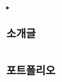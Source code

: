<details>
  <summary>
    <h1>소개글</h1>
  </summary>
  <div>
    <p>프론트엔드 개발자 지망생.</p>
    <p>문화기획학과 졸업 (문학사) → 일반행정직 공시생 → 전기분야 훈련생 → 현재 공공기관 시설직으로 재직 중.</p>
    <br><br>
    <p>전기회로가 '순차적인 명령의 실행'이라는 것을 깨닫고 코딩을 선택하지 않았던 것에 아쉬움을 느낌. (전기≒전자≒전산)</p><p>전기분야가 보수적이라는 것을 깨닫고 점점 더 후회하기 시작.</p>공공기관이 보수적이라는 것을 깨닫고 대성통곡하고 땅을 치며 후회함. (보수적+보수적=위정척사파)</p><p>개발자가 되어 스타트업으로 탈출하기로 결심.</p>
    <br><br>
    <p>덕후 기질이 좀 있는 편인 듯.</p>
    <p>남들은 별로 관심 없어하는, 쓸 데 없이 어려운 이론 같은 것들에 이끌리곤 함.</p><p>수시로 구글링을 하는 습성이 있으며, 얕고 넓은 다방면의 상식을 보유. (도메인지식 습득에 능함)</p><p>백엔드에도 흥미가 있으며 장기적으로는 풀스택 지향.</p>
    <br><br>
    <p>취미와 일이 하나가 되어야 행복해지는 유형의 사람.</p><p>일단 한번 좋아하는 일에 빠져들면 미친 듯이 열중함.</p>우선 첫 번째 목표는 업무 효율을 중시하는 합리적인 문화를 가진 스타트업에 입사하는 것.</p>
  </div> 
</details>
<h1>포트폴리오</h1>
